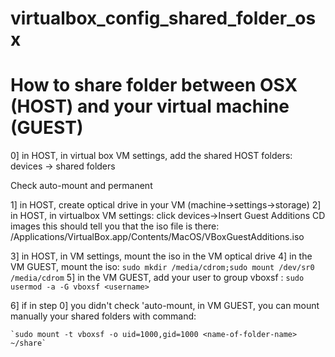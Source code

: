 # virtualbox_config_shared_folder_osx

# How to share folder between OSX (HOST) and your virtual machine (GUEST)

0] in HOST, in virtual box VM settings, add the shared HOST folders: devices -> shared folders

   Check auto-mount and permanent

1] in HOST, create optical drive in your VM (machine->settings->storage)
2] in HOST, in virtualbox VM settings: click devices->Insert Guest Additions CD images
   this should tell you that the iso file is there: /Applications/VirtualBox.app/Contents/MacOS/VBoxGuestAdditions.iso

3] in HOST, in VM settings, mount the iso in the VM optical drive
4] in the VM GUEST, mount the iso: `sudo mkdir /media/cdrom;sudo mount /dev/sr0 /media/cdrom`
5] in the VM GUEST, add your user to group vboxsf : `sudo usermod -a -G vboxsf <username>`

6] if in step 0] you didn't check 'auto-mount, in VM GUEST, you can mount manually your shared folders with command:

    `sudo mount -t vboxsf -o uid=1000,gid=1000 <name-of-folder-name> ~/share`
